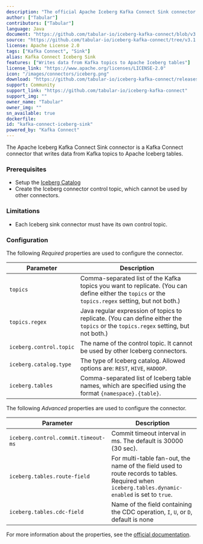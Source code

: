 ```yaml
---
description: "The official Apache Iceberg Kafka Connect Sink connector."
author: ["Tabular"]
contributors: ["Tabular"]
language: Java
document: "https://github.com/tabular-io/iceberg-kafka-connect/blob/v3.1.2/README.md"
source: "https://github.com/tabular-io/iceberg-kafka-connect/tree/v3.1.2"
license: Apache License 2.0
tags: ["Kafka Connect", "Sink"]
alias: Kafka Connect Iceberg Sink
features: ["Writes data from Kafka topics to Apache Iceberg tables"]
license_link: "https://www.apache.org/licenses/LICENSE-2.0"
icon: "/images/connectors/iceberg.png"
download: "https://github.com/tabular-io/iceberg-kafka-connect/releases/tag/v3.1.2"
support: Community
support_link: "https://github.com/tabular-io/iceberg-kafka-connect"
support_img: ""
owner_name: "Tabular"
owner_img: ""
sn_available: true
dockerfile: 
id: "kafka-connect-iceberg-sink"
powered_by: "Kafka Connect"
---
```


The Apache Iceberg Kafka Connect Sink connector is a Kafka Connect connector that writes data from Kafka topics to Apache Iceberg tables.

### Prerequisites

- Setup the [Iceberg Catalog](https://iceberg.apache.org/concepts/catalog/)
- Create the Iceberg connector control topic, which cannot be used by other connectors. 

### Limitations

- Each Iceberg sink connector must have its own control topic.

### Configuration

The following *Required* properties are used to configure the connector.

Parameter | Description
-|-
`topics` | Comma-separated list of the Kafka topics you want to replicate. (You can define either the `topics` or the `topics.regex` setting, but not both.) 
`topics.regex` | Java regular expression of topics to replicate. (You can define either the `topics` or the `topics.regex` setting, but not both.) 
`iceberg.control.topic` | The name of the control topic. It cannot be used by other Iceberg connectors. 
`iceberg.catalog.type` | The type of Iceberg catalog. Allowed options are: `REST`, `HIVE`, `HADOOP`. 
`iceberg.tables` | Comma-separated list of Iceberg table names, which are specified using the format `{namespace}.{table}`. 

The following *Advanced* properties are used to configure the connector.

Parameter | Description
-|-
`iceberg.control.commit.timeout-ms` | Commit timeout interval in ms. The default is 30000 (30 sec). 
`iceberg.tables.route-field` | For multi-table fan-out, the name of the field used to route records to tables. Required when `iceberg.tables.dynamic-enabled` is set to `true`. 
`iceberg.tables.cdc-field` | Name of the field containing the CDC operation, `I`, `U`, or `D`, default is none

For more information about the properties, see the [official documentation](https://github.com/tabular-io/iceberg-kafka-connect/blob/v3.1.2/README.md).